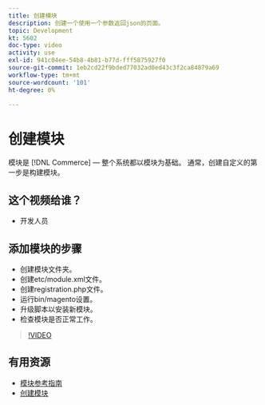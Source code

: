 ```yaml
---
title: 创建模块
description: 创建一个使用一个参数返回json的页面。
topic: Development
kt: 5602
doc-type: video
activity: use
exl-id: 941c04ee-54b8-4b81-b77d-fff5875927f0
source-git-commit: 1eb2cd22f9bded77032ad0ed43c3f2ca84879a69
workflow-type: tm+mt
source-wordcount: '101'
ht-degree: 0%

---
```


# 创建模块

模块是 [!DNL Commerce]  — 整个系统都以模块为基础。 通常，创建自定义的第一步是构建模块。

## 这个视频给谁？

- 开发人员

## 添加模块的步骤

- 创建模块文件夹。
- 创建etc/module.xml文件。
- 创建registration.php文件。
- 运行bin/magento设置。
- 升级脚本以安装新模块。
- 检查模块是否正常工作。

>[!VIDEO](https://video.tv.adobe.com/v/35792?quality=12&learn=on)

## 有用资源

- [模块参考指南](https://devdocs.magento.com/guides/v2.4/mrg/intro.html)
- [创建模块](https://devdocs.magento.com/videos/fundamentals/create-a-new-module/)
